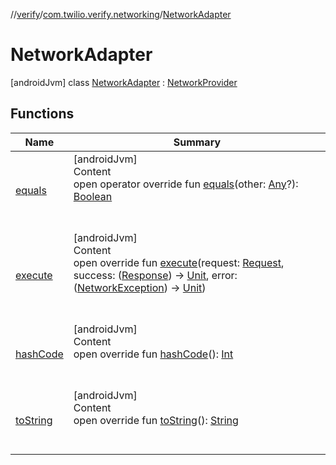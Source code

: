 //[verify](../../index.md)/[com.twilio.verify.networking](../index.md)/[NetworkAdapter](index.md)



# NetworkAdapter  
 [androidJvm] class [NetworkAdapter](index.md) : [NetworkProvider](../-network-provider/index.md)   


## Functions  
  
|  Name|  Summary| 
|---|---|
| [equals](https://kotlinlang.org/api/latest/jvm/stdlib/kotlin/-any/equals.html)| [androidJvm]  <br>Content  <br>open operator override fun [equals](https://kotlinlang.org/api/latest/jvm/stdlib/kotlin/-any/equals.html)(other: [Any](https://kotlinlang.org/api/latest/jvm/stdlib/kotlin/-any/index.html)?): [Boolean](https://kotlinlang.org/api/latest/jvm/stdlib/kotlin/-boolean/index.html)  <br><br><br>
| [execute](execute.md)| [androidJvm]  <br>Content  <br>open override fun [execute](execute.md)(request: [Request](../-request/index.md), success: ([Response](../-response/index.md)) -> [Unit](https://kotlinlang.org/api/latest/jvm/stdlib/kotlin/-unit/index.html), error: ([NetworkException](../-network-exception/index.md)) -> [Unit](https://kotlinlang.org/api/latest/jvm/stdlib/kotlin/-unit/index.html))  <br><br><br>
| [hashCode](https://kotlinlang.org/api/latest/jvm/stdlib/kotlin/-any/hash-code.html)| [androidJvm]  <br>Content  <br>open override fun [hashCode](https://kotlinlang.org/api/latest/jvm/stdlib/kotlin/-any/hash-code.html)(): [Int](https://kotlinlang.org/api/latest/jvm/stdlib/kotlin/-int/index.html)  <br><br><br>
| [toString](https://kotlinlang.org/api/latest/jvm/stdlib/kotlin/-any/to-string.html)| [androidJvm]  <br>Content  <br>open override fun [toString](https://kotlinlang.org/api/latest/jvm/stdlib/kotlin/-any/to-string.html)(): [String](https://kotlinlang.org/api/latest/jvm/stdlib/kotlin/-string/index.html)  <br><br><br>

